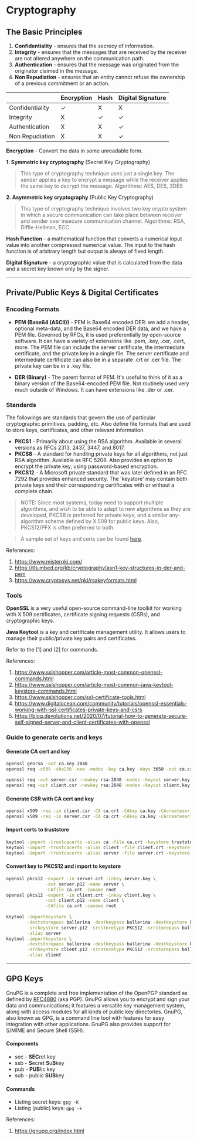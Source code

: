 # Cryptography

## The Basic Principles

1. **Confidentiality** - ensures that the secrecy of information.
2. **Integrity** - ensures that the messages that are received by the receiver are not altered anywhere on the communication path.
3. **Authentication** - ensures that the message was originated from the originator claimed in the message.
4. **Non Repudiation** - ensures that an entity cannot refuse the ownership of a previous commitment or an action.

| | Encryption | Hash | Digital Signature |
|---|---|---|---|
| Confidentiality | ✓ | X | X |
| Integrity | X | ✓ | ✓ |
| Authentication | X | X | ✓ |
| Non Repudiation | X | X | ✓ |

**Encryption** - Convert the data in some unreadable form.

**1. Symmetric key cryptography** (Secret Key Cryptography)
> This type of cryptography technique uses just a single key. The sender applies a key to encrypt a message while the receiver applies the same key to decrypt the message.
> Algorithms: AES, DES, 3DES
>
**2. Asymmetric key cryptography** (Public Key Cryptography)
> This type of cryptography technique involves two key crypto system in which a secure communication can take place between receiver and sender over insecure communication channel.
> Algorithms: RSA, Diffie-Hellman, ECC

**Hash Function** - a mathematical function that converts a numerical input value into another compressed numerical value. The input to the hash function is of arbitrary length but output is always of fixed length.

**Digital Signature** - a cryptographic value that is calculated from the data and a secret key known only by the signer.

---

## Private/Public Keys & Digital Certificates

### Encoding Formats

- **PEM (Base64 (ASCII))** - PEM is Base64 encoded DER: we add a header, optional meta-data, and the Base64 encoded DER data, and we have a PEM file. Governed by RFCs, it is used preferentially by open-source software. It can have a variety of extensions like .pem, .key, .cer, .cert, more. The PEM file can include the server certificate, the intermediate certificate, and the private key in a single file. The server certificate and intermediate certificate can also be in a separate .crt or .cer file. The private key can be in a .key file.

- **DER (Binary)** - The parent format of PEM. It's useful to think of it as a binary version of the Base64-encoded PEM file. Not routinely used very much outside of Windows. It can have extensions like .der or .cer.

### Standards

The followings are standards that govern the use of particular cryptographic primitives, padding, etc. Also define file formats that are used to store keys, certificates, and other relevant information.

- **PKCS1** - Primarily about using the RSA algorithm. Available in several versions as RFCs 2313, 2437, 3447, and 8017.
- **PKCS8** - A standard for handling private keys for all algorithms, not just RSA algorithm. Available as RFC 5208. Also provides an option to encrypt the private key, using password-based encryption.
- **PKCS12** - A Microsoft private standard that was later defined in an RFC 7292 that provides enhanced security. The 'keystore' may contain both private keys and their corresponding certificates with or without a complete chain.

> NOTE: Since most systems, today need to support multiple algorithms, and wish to be able to adapt to new algorithms as they are developed, PKCS8 is preferred for private keys, and a similar any-algorithm scheme defined by X.509 for public keys. Also, PKCS12/PFX is often preferred to both.

> A sample set of keys and certs can be found [here](https://github.com/ldclakmal/ballerina-security/tree/master/guides/resources/keys-certs/sample-types).

References:
1. <https://www.misterpki.com/>
2. <https://tls.mbed.org/kb/cryptography/asn1-key-structures-in-der-and-pem>
3. <https://www.cryptosys.net/pki/rsakeyformats.html>

### Tools

**OpenSSL** is a very useful open-source command-line toolkit for working with X.509 certificates, certificate signing requests (CSRs), and cryptographic keys.

**Java Keytool** is a key and certificate management utility. It allows users to manage their public/private key pairs and certificates.

Refer to the [1] and [2] for commands.

References:
1. <https://www.sslshopper.com/article-most-common-openssl-commands.html>
2. <https://www.sslshopper.com/article-most-common-java-keytool-keystore-commands.html>
3. <https://www.sslshopper.com/ssl-certificate-tools.html>
4. <https://www.digitalocean.com/community/tutorials/openssl-essentials-working-with-ssl-certificates-private-keys-and-csrs>
5. <https://blog.devolutions.net/2020/07/tutorial-how-to-generate-secure-self-signed-server-and-client-certificates-with-openssl>

### Guide to generate certs and keys

#### Generate CA cert and key
```bash
openssl genrsa -out ca.key 2048
openssl req -x509 -sha256 -new -nodes -key ca.key -days 3650 -out ca.crt

openssl req -out server.csr -newkey rsa:2048 -nodes -keyout server.key -config san.conf
openssl req -out client.csr -newkey rsa:2048 -nodes -keyout client.key -config san.conf
```

#### Generate CSR with CA cert and key
```bash
openssl x509 -req -in client.csr -CA ca.crt -CAkey ca.key -CAcreateserial -out client.crt -days 3650 -sha256 -extfile san.conf -extensions v3_req
openssl x509 -req -in server.csr -CA ca.crt -CAkey ca.key -CAcreateserial -out server.crt -days 3650 -sha256 -extfile san.conf -extensions v3_req
```

#### Import certs to truststore
```bash
keytool -import -trustcacerts -alias ca -file ca.crt -keystore truststore.p12
keytool -import -trustcacerts -alias client -file client.crt -keystore truststore.p12
keytool -import -trustcacerts -alias server -file server.crt -keystore truststore.p12
```

#### Convert key to PKCS12 and import to keystore
```bash
openssl pkcs12 -export -in server.crt -inkey server.key \
               -out server.p12 -name server \
               -CAfile ca.crt -caname root
openssl pkcs12 -export -in client.crt -inkey client.key \
               -out client.p12 -name client \
               -CAfile ca.crt -caname root
               
keytool -importkeystore \
        -deststorepass ballerina -destkeypass ballerina -destkeystore keystore.p12 \
        -srckeystore server.p12 -srcstoretype PKCS12 -srcstorepass ballerina \
        -alias server
keytool -importkeystore \
        -deststorepass ballerina -destkeypass ballerina -destkeystore keystore.p12 \
        -srckeystore client.p12 -srcstoretype PKCS12 -srcstorepass ballerina \
        -alias client
```

---

## GPG Keys

GnuPG is a complete and free implementation of the OpenPGP standard as defined by [RFC4880](https://www.ietf.org/rfc/rfc4880.txt) (aka PGP). GnuPG allows you to encrypt and sign your data and communications; it features a versatile key management system, along with access modules for all kinds of public key directories. GnuPG, also known as GPG, is a command line tool with features for easy integration with other applications. GnuPG also provides support for S/MIME and Secure Shell (SSH).

#### Components

- sec - **SEC**ret key
- ssb - **S**ecret **S**u**B**key
- pub - **PUB**lic key
- sub - public **SUB**key

#### Commands

- Listing secret keys: `gpg -K`
- Listing (public) keys: `gpg -k`

References:
1. <https://gnupg.org/index.html>
